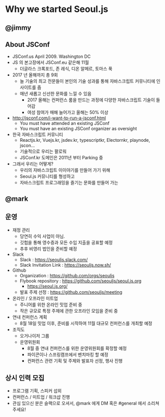 # Why we started Seoul.js

## @jimmy

## About JSConf
- JSConf.us April 2009. Washington DC
- JS 의 본고장에서 JSConf.eu 같은해 11월
  - 더글라스 크록포드, 존 레식, 디온 알메르, 토마스 푹
- 2017 년 올해까지 총 9회
  - 늘 기술의 최고 전문들이 본인의 기술 성과를 통해 자바스크립트 커뮤니티에 인사이트를 줌
  - 매년 새롭고 신선한 문화를 느낄 수 있음
    - 2017 올해는 컨퍼런스 룸을 만드는 과정에 다양한 자바스크립트 기술이 들어감
    - 여성 참여가 매해 늘어가고 올해는 50% 이상
- http://jsconf.com/i-want-to-run-a-jsconf.html
  - You must have attended an existing JSConf
  - You must have an existing JSConf organizer as oversight
- 한국 자바스크립트 커뮤니티
  - Reactjs.kr, Vuejs.kr, jsdev.kr, typescriptkr, Electornkr, playnode, jscon...
  - 기술적으로 우리는 팔로워
  - JSConf.kr 도메인은 2011년 부터 Parking 중
- 그래서 우리는 어떻게?
  - 우리의 자바스크립트 이이야기를 만들어 가기 위해
  - Seoul.js 커뮤니티를 형성하고
  - 자바스크립트 프로그래밍을 즐기는 문화를 만들어 가는

## @mark

## 운영
- 재정 관리
  - 당연히 수익 사업이 아님.
  - 깃헙을 통해 영수증과 모든 수입 지출을 공표할 예정
  - 추후 비영리 법인을 준비할 예정
- Slack
  - Slack : https://seouljs.slack.com/
  - Slack Invitation Link : https://seouljs.now.sh/
- Github
  - Organization : https://github.com/orgs/seouljs
  - Flybook repository : https://github.com/seouljs/seoul.js.org
    - https://seoul.js.org/ 
  - 발표 주제 선정 : https://github.com/seouljs/meeting
- 온라인 / 오프라인 미트업
  - 주니어를 위한 온라인 밋업 준비 중
  - 작은 규모로 특정 주제에 관한 오프라인 모임을 준비 중
- 연내 컨퍼런스 계획
  - 8월 18일 밋업 이후, 준비를 시작하여 11월 대규모 컨퍼런스를 개최할 예정
- 조직도
  - 오거나이저 그룹
  - 운영위원회
    - 8월 중 연내 컨퍼런스를 위한 운영위원회를 확정할 예정
    - 파이콘이나 스프링캠프에서 벤치마킹 할 예정
    - 컨퍼런스 관련 기획 및 주제와 발표자 선정, 행사 진행

## 상시 인력 모집
- 프로그램 기획, 스피커 섭외
- 컨퍼런스 / 미트업 / 워크샵 진행
- 관심 있으신 분은 슬랙으로 오셔서, @mark 에게 DM 혹은 #general 에서 소리쳐주세요!
